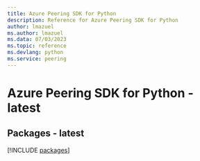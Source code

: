 ```yaml
---
title: Azure Peering SDK for Python
description: Reference for Azure Peering SDK for Python
author: lmazuel
ms.author: lmazuel
ms.data: 07/03/2023
ms.topic: reference
ms.devlang: python
ms.service: peering
---
```

# Azure Peering SDK for Python - latest
## Packages - latest
[!INCLUDE [packages](peering-index.md)]